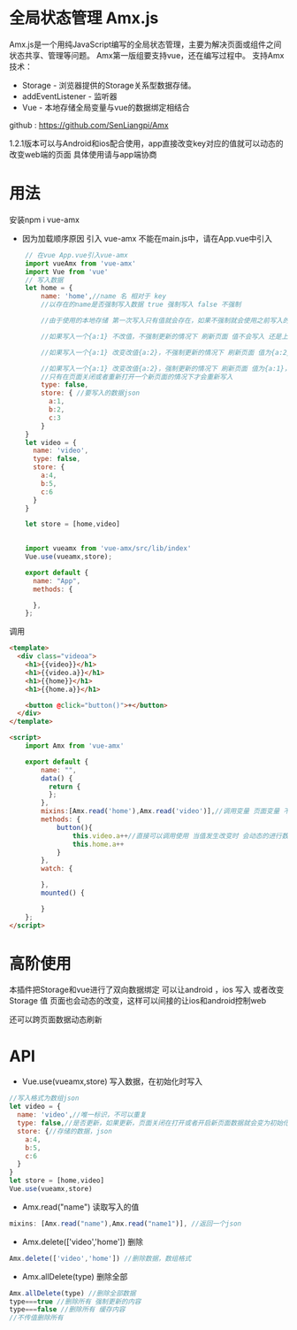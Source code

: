 # 全局状态管理 Amx.js
Amx.js是一个用纯JavaScript编写的全局状态管理，主要为解决页面或组件之间状态共享、管理等问题。
Amx第一版组要支持vue，还在编写过程中。
支持Amx技术：
* Storage - 浏览器提供的Storage关系型数据存储。
* addEventListener - 监听器
* Vue - 本地存储全局变量与vue的数据绑定相结合

github : https://github.com/SenLiangpi/Amx

1.2.1版本可以与Android和ios配合使用，app直接改变key对应的值就可以动态的改变web端的页面
具体使用请与app端协商

# 用法
安装npm i vue-amx
* 因为加载顺序原因 引入 vue-amx 不能在main.js中，请在App.vue中引入
```javascript
    // 在vue App.vue引入vue-amx
    import vueAmx from 'vue-amx'
    import Vue from 'vue'
    // 写入数据
    let home = {
        name: 'home',//name 名 相对于 key
        //以存在的name是否强制写入数据 true 强制写入 false 不强制

        //由于使用的本地存储 第一次写入只有值就会存在，如果不强制就会使用之前写入的值

        //如果写入一个{a:1} 不改值，不强制更新的情况下 刷新页面 值不会写入 还是上次的值{a:1}

        //如果写入一个{a:1} 改变改值{a:2}，不强制更新的情况下 刷新页面 值为{a:2}

        //如果写入一个{a:1} 改变改值{a:2}，强制更新的情况下 刷新页面 值为{a:1}，
        //只有在页面关闭或者重新打开一个新页面的情况下才会重新写入
        type: false,
        store: { //要写入的数据json
          a:1,
          b:2,
          c:3
        }
    }
    let video = {
      name: 'video',
      type: false,
      store: {
        a:4,
        b:5,
        c:6
      }
    }

    let store = [home,video]

    
    import vueamx from 'vue-amx/src/lib/index'
    Vue.use(vueamx,store);

    export default {
      name: "App",
      methods: {

      },
    };
```
调用
```HTML
<template>
  <div class="videoa">
    <h1>{{video}}</h1>
    <h1>{{video.a}}</h1>
    <h1>{{home}}</h1>
    <h1>{{home.a}}</h1>

    <button @click="button()">+</button>
  </div>
</template>

<script>
    import Amx from 'vue-amx'

    export default {
        name: "",
        data() {
          return {
          };
        },
        mixins:[Amx.read('home'),Amx.read('video')],//调用变量 页面变量 不可以与调用变量的 name 一样
        methods: {
            button(){
                this.video.a++//直接可以调用使用 当值发生改变时 会动态的进行数据绑定
                this.home.a++
            }
        },
        watch: {

        },
        mounted() {

        }
    };
</script>
```
# 高阶使用
本插件把Storage和vue进行了双向数据绑定
可以让android ，ios 写入 或者改变 Storage 值
页面也会动态的改变，这样可以间接的让ios和android控制web

还可以跨页面数据动态刷新

# API
* Vue.use(vueamx,store) 写入数据，在初始化时写入
```javascript
//写入格式为数组json
let video = {
  name: 'video',//唯一标识，不可以重复
  type: false,//是否更新，如果更新，页面关闭在打开或者开启新页面数据就会变为初始化的值
  store: {//存储的数据，json
    a:4,
    b:5,
    c:6
  }
}
let store = [home,video]
Vue.use(vueamx,store)
```
* Amx.read("name") 读取写入的值
```javascript
mixins: [Amx.read("name"),Amx.read("name1")], //返回一个json
```
* Amx.delete(['video','home']) 删除
```javascript
Amx.delete(['video','home']) //删除数据，数组格式
```
* Amx.allDelete(type) 删除全部
```javascript
Amx.allDelete(type) //删除全部数据
type===true //删除所有 强制更新的内容
type===false //删除所有 缓存内容
//不传值删除所有
```